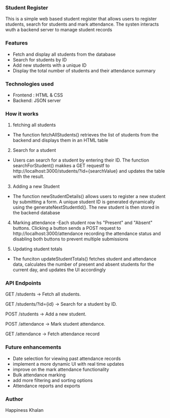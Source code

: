 ### Student Register


This is a simple web based student register that allows users to register students, search for students and mark attendance. The systen interacts wuth a backend server to manage student records

### Features
- Fetch and display all students from the database
- Search for students by ID
- Add new students with a unique ID
- Display the total number of students and their attendance summary

### Technologies used
- Frontend : HTML & CSS 
- Backend: JSON server 

### How it works
1. fetching all students

- The function fetchAllStudents() retrieves the list of students from the backend and displays them in an HTML table

2. Search for a student
- Users can search for a student by entering their ID. The function searchForStudent() makkes a GET requestf to http://localhost:3000/students/?id={searchValue} and updates the table with the result.

3. Adding a new Student

- The function newStudentDetails() allows users to register a new student by submitting a form. A unique student ID is generated dynamically using the generateNextStudentId(). The new student is then stored in the backend database

4. Marking attendance 
-Each student row hs "Present" and "Absent" buttons. Clicking a button sends a POST request to http://localhost:3000/attendance recording the attendance status and disabling both buttons to prevent multiple submissions

5. Updating student totals
- The funciton updateStudentTotals() fetches student and attendance data, calculates the number of present and absent students for the current day, and updates the UI accordingly


### API Endpoints

GET /students → Fetch all students.

GET /students/?id={id} → Search for a student by ID.

POST /students → Add a new student.

POST /attendance → Mark student attendance.

GET /attendance → Fetch attendance record

### Future enhancements 
- Date selection for viewing past attendance records
- implement a more dynamic UI with real time updates
- improve on the mark attendance functionality
- Bulk attendance marking
- add more filtering and sorting options
- Attendance reports and exports



### Author 
Happiness Khalan